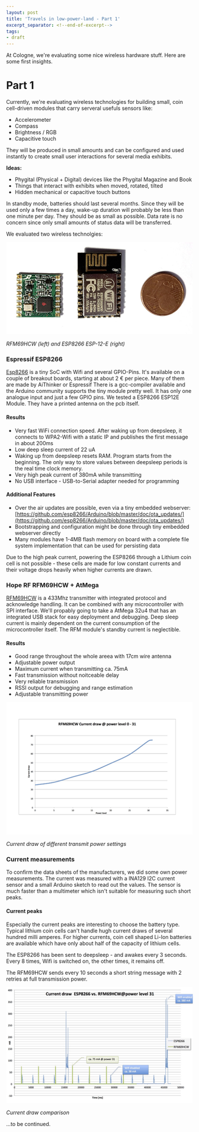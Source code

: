```yaml
---
layout: post
title: 'Travels in low-power-land - Part 1'
excerpt_separator: <!--end-of-excerpt-->
tags:
- draft
---
```

At Cologne, we're evaluating some nice wireless hardware stuff. Here are some first insights.
<!--end-of-excerpt-->

# Part 1
Currently, we're evaluating wireless technologies for building small, coin cell-driven modules that carry serveral usefuls sensors like:

* Accelerometer
* Compass
* Brightness / RGB
* Capacitive touch

They will be produced in small amounts and can be configured and used instantly to create small user interactions for several media exhibits. 

**Ideas:**

* Phygital (Physical + Digital) devices like the Phygital Magazine and Book
* Things that interact with exhibits when moved, rotated, tilted
* Hidden mechanical or capacitive touch buttons

In standby mode, batteries should last several months. Since they will be used only a few times a day, wake-up duration will probably be less than one minute per day.
They should be as small as possible. Data rate is no concern since only small amounts of status data will be transferred.

We evaluated two wireless technolgies:

![image](/images/2016-7-12-low-power-land/esp_rfm_size.jpg)

*RFM69HCW (left) and ESP8266 ESP-12-E (right)*

### Espressif ESP8266

[Esp8266](http://www.espressif.com/sites/default/files/9b-esp8266-low_power_solutions_en_0.pdf) is a tiny SoC with Wifi and several GPIO-Pins. It's available on a couple of breakout boards, starting at about 2 € per piece. Many of them are made by AiThinker or Espressif There is a gcc-compiler available and the Arduino community supports the tiny module pretty well. It has only one analogue input and just a few GPIO pins. We tested a ESP8266 ESP12E Module. They have a printed antenna on the pcb itself.

#### Results 
* Very fast WiFi connection speed. After waking up from deepsleep, it connects to WPA2-Wifi with a static IP and publishes the first message in about 200ms
* Low deep sleep current of 22 uA
* Waking up from deepsleep resets RAM. Program starts from the beginning. The only way to store values between deepsleep periods is the real time clock memory.
* Very high peak current of 380mA while transmitting
* No USB interface - USB-to-Serial adapter needed for programming
 
#### Additional Features

* Over the air updates are possible, even via a tiny embedded webserver: [https://github.com/esp8266/Arduino/blob/master/doc/ota_updates/](https://github.com/esp8266/Arduino/blob/master/doc/ota_updates/)
* Bootstrapping and configuration might be done through tiny embedded webserver directly 
* Many modules have 1-4MB flash memory on board with a complete file system implementation that can be used for persisting data

Due to the high peak current, powering the ESP8266 through a Lithium coin cell is not possible - these cells are made for low 
constant currents and their voltage drops heavily when higher currents are drawn. 

### Hope RF RFM69HCW + AtMega 

[RFM69HCW](http://www.hoperf.com/upload/rf/RFM69CW-V1.1.pdf) is a 433Mhz transmitter with integrated protocol and acknowledge handling. It can be combined with any microcontroller with SPI interface. We'll propably going to take a AtMega 32u4 that has an integrated USB stack for easy deployment and debugging.
Deep sleep current is mainly dependent on the current consumption of the microcontroller itself. The RFM module's standby current is neglectible.

#### Results
* Good range throughout the whole areea with 17cm wire antenna
* Adjustable power output
* Maximum current when transmitting ca. 75mA
* Fast transmission without noitceable delay
* Very reliable transmission 
* RSSI output for debugging and range estimation
* Adjustable transmitting power

![image](/images/2016-7-12-low-power-land/rfm69_power_levels.jpg)

*Current draw of different transmit power settings*

### Current measurements

To confirm the data sheets of the manufacturers, we did some own power measurements.
The current was measured with a INA129 I2C current sensor and a small Arduino sketch to read out the values. The sensor is much faster than a multimeter which isn't suitable for measuring such short peaks.
 
#### Current peaks

Especially the current peaks are interesting to choose the battery type. Typical lithium coin cells can't handle hugh current draws of several hundred milli amperes. For higher currents, coin cell shaped Li-Ion batteries are available which have only about half of the capacity of lithium cells.

The ESP8266 has been sent to deepsleep - and awakes every 3 seconds. Every 8 times, Wifi is switched on, the other times, it remains off.

The RFM69HCW sends every 10 seconds a short string message with 2 retries at full transmission power. 

![image](/images/2016-7-12-low-power-land/esp_vs_rfm.jpg)

*Current draw comparison*

...to be continued.
